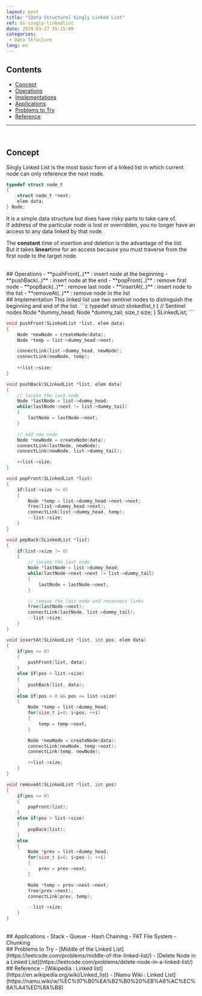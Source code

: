 ```yaml
---
layout: post
title: "[Data Structure] Singly Linked List"
ref: ds-singly-linkedlist
date: 2019-03-27 15:15:00
categories: 
 - Data Structure
lang: en
---
```


## Contents
- [Concept](#sll)
- [Operations](#op)
- [Implementations](#implementation)
- [Applications](#app)
- [Problems to Try](#problem)
- [Reference](#ref)
<hr />
<br />

## Concept <a id="sll"></a>
Singly Linked List is the most basic form of a linked list in which current node can 
only reference the next node.

```c
typedef struct node_t
{
	struct node_t *next;
	elem data;
} Node;
```

It is a simple data structure but does have risky parts to take care of. <br />
If address of the particular node is lost or overridden, you no longer have an access
to any data linked by that node.

The **constant** time of insertion and deletion is the advantage of the list. <br />
But it takes **linear**time for an access because you must traverse from the first node 
to the target node.

<br />
## Operations <a id="op"></a>
- **pushFront(..)** : insert node at the beginning
- **pushBack(..)** : insert node at the end
- **popFront(..)** : remove first node
- **popBack(..)** : remove last node
- **insertAt(..)** : insert node to the list
- **removeAt(..)** : remove node in the list

<br />
## Implementation <a id="implementation"></a>
This linked list use two sentinel nodes to distinguish the beginning and end of the list.
```c
typedef struct slinkedlist_t
{
	// Sentinel nodes
	Node *dummy_head;
	Node *dummy_tail;
	size_t size;
} SLinkedList;
```

``` c
void pushFront(SLinkedList *list, elem data)
{
	Node *newNode = createNode(data);
	Node *temp = list->dummy_head->next;

	connectLink(list->dummy_head, newNode);
	connectLink(newNode, temp);
	
	++list->size;
}

void pushBack(SLinkedList *list, elem data)
{
	// locate the last node
	Node *lastNode = list->dummy_head;
	while(lastNode->next != list->dummy_tail)
	{
		lastNode = lastNode->next;
	}

	// add new node
	Node *newNode = createNode(data);
	connectLink(lastNode, newNode);
	connectLink(newNode, list->dummy_tail);

	++list->size;
}

void popFront(SLinkedList *list)
{
	if(list->size != 0)
	{
		Node *temp = list->dummy_head->next->next;
		free(list->dummy_head->next);
		connectLink(list->dummy_head, temp);
		--list->size;
	}
}

void popBack(SLinkedList *list)
{
	if(list->size != 0)
	{
		// locate the last node
		Node *lastNode = list->dummy_head;
		while(lastNode->next->next != list->dummy_tail)
		{
			lastNode = lastNode->next;
		}

		// remove the last node and reconnect links
		free(lastNode->next);
		connectLink(lastNode, list->dummy_tail);
		--list->size;
	}
}

void insertAt(SLinkedList *list, int pos, elem data)
{
	if(pos <= 0)
	{
		pushFront(list, data);
	}
	else if(pos > list->size)
	{
		pushBack(list, data);
	}
	else if(pos > 0 && pos <= list->size)
	{
		Node *temp = list->dummy_head;
		for(size_t i=0; i<pos; ++i)
		{
			temp = temp->next;
		}

		Node *newNode = createNode(data);
		connectLink(newNode, temp->next);
		connectLink(temp, newNode);

		++list->size;
	}
}

void removeAt(SLinkedList *list, int pos)
{
	if(pos <= 0)
	{
		popFront(list);
	}
	else if(pos > list->size)
	{
		popBack(list);
	}
	else
	{
		Node *prev = list->dummy_head;
		for(size_t i=0; i<pos-1; ++i)
		{
			prev = prev->next;
		}

		Node *temp = prev->next->next;
		free(prev->next);
		connectLink(prev, temp);

		--list->size;
	}
}
```

<br />
## Applications <a id="app"></a>
- Stack
- Queue
- Hash Chaining
- FAT File System - Chunking

<br />
## Problems to Try <a id="problem"></a>
 - [Middle of the Linked List](https://leetcode.com/problems/middle-of-the-linked-list/)
 - [Delete Node in a Linked List](https://leetcode.com/problems/delete-node-in-a-linked-list/)

<br />
## Reference <a id="ref"></a>
- [Wikipedia : Linked list](https://en.wikipedia.org/wiki/Linked_list)
- [Namu Wiki : Linked List](https://namu.wiki/w/%EC%97%B0%EA%B2%B0%20%EB%A6%AC%EC%8A%A4%ED%8A%B8)
